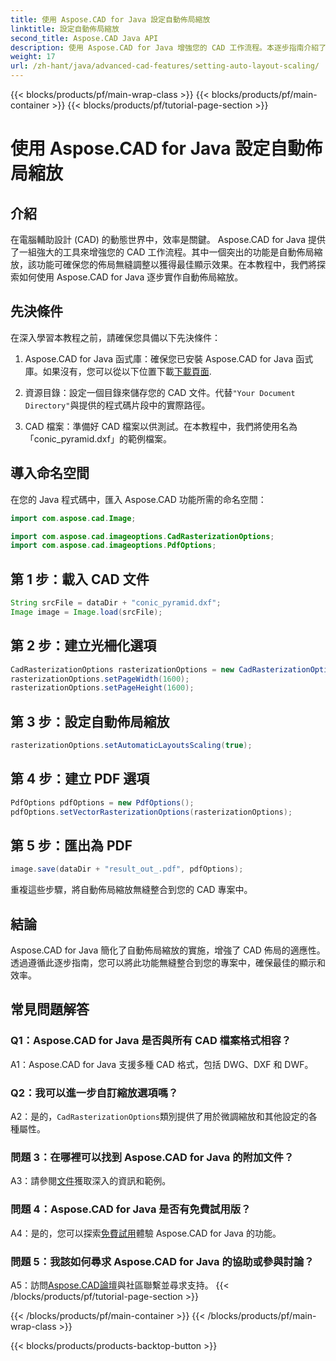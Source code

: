 ```yaml
---
title: 使用 Aspose.CAD for Java 設定自動佈局縮放
linktitle: 設定自動佈局縮放
second_title: Aspose.CAD Java API
description: 使用 Aspose.CAD for Java 增強您的 CAD 工作流程。本逐步指南介紹了自動佈局縮放，以確保最佳顯示和效率。下載該庫，按照教學進行操作，徹底改變您的 CAD 專案。
weight: 17
url: /zh-hant/java/advanced-cad-features/setting-auto-layout-scaling/
---
```


{{< blocks/products/pf/main-wrap-class >}}
{{< blocks/products/pf/main-container >}}
{{< blocks/products/pf/tutorial-page-section >}}

# 使用 Aspose.CAD for Java 設定自動佈局縮放

## 介紹

在電腦輔助設計 (CAD) 的動態世界中，效率是關鍵。 Aspose.CAD for Java 提供了一組強大的工具來增強您的 CAD 工作流程。其中一個突出的功能是自動佈局縮放，該功能可確保您的佈局無縫調整以獲得最佳顯示效果。在本教程中，我們將探索如何使用 Aspose.CAD for Java 逐步實作自動佈局縮放。

## 先決條件

在深入學習本教程之前，請確保您具備以下先決條件：

1.  Aspose.CAD for Java 函式庫：確保您已安裝 Aspose.CAD for Java 函式庫。如果沒有，您可以從以下位置下載[下載頁面](https://releases.aspose.com/cad/java/).

2. 資源目錄：設定一個目錄來儲存您的 CAD 文件。代替`"Your Document Directory"`與提供的程式碼片段中的實際路徑。

3. CAD 檔案：準備好 CAD 檔案以供測試。在本教程中，我們將使用名為「conic_pyramid.dxf」的範例檔案。

## 導入命名空間

在您的 Java 程式碼中，匯入 Aspose.CAD 功能所需的命名空間：

```java
import com.aspose.cad.Image;

import com.aspose.cad.imageoptions.CadRasterizationOptions;
import com.aspose.cad.imageoptions.PdfOptions;
```

## 第 1 步：載入 CAD 文件

```java
String srcFile = dataDir + "conic_pyramid.dxf";
Image image = Image.load(srcFile);
```

## 第 2 步：建立光柵化選項

```java
CadRasterizationOptions rasterizationOptions = new CadRasterizationOptions();
rasterizationOptions.setPageWidth(1600);
rasterizationOptions.setPageHeight(1600);
```

## 第 3 步：設定自動佈局縮放

```java
rasterizationOptions.setAutomaticLayoutsScaling(true);
```

## 第 4 步：建立 PDF 選項

```java
PdfOptions pdfOptions = new PdfOptions();
pdfOptions.setVectorRasterizationOptions(rasterizationOptions);
```

## 第 5 步：匯出為 PDF

```java
image.save(dataDir + "result_out_.pdf", pdfOptions);
```

重複這些步驟，將自動佈局縮放無縫整合到您的 CAD 專案中。

## 結論

Aspose.CAD for Java 簡化了自動佈局縮放的實施，增強了 CAD 佈局的適應性。透過遵循此逐步指南，您可以將此功能無縫整合到您的專案中，確保最佳的顯示和效率。

## 常見問題解答

### Q1：Aspose.CAD for Java 是否與所有 CAD 檔案格式相容？

A1：Aspose.CAD for Java 支援多種 CAD 格式，包括 DWG、DXF 和 DWF。

### Q2：我可以進一步自訂縮放選項嗎？

 A2：是的，`CadRasterizationOptions`類別提供了用於微調縮放和其他設定的各種屬性。

### 問題 3：在哪裡可以找到 Aspose.CAD for Java 的附加文件？

 A3：請參閱[文件](https://reference.aspose.com/cad/java/)獲取深入的資訊和範例。

### 問題 4：Aspose.CAD for Java 是否有免費試用版？

 A4：是的，您可以探索[免費試用](https://releases.aspose.com/)體驗 Aspose.CAD for Java 的功能。

### 問題 5：我該如何尋求 Aspose.CAD for Java 的協助或參與討論？

A5：訪問[Aspose.CAD論壇](https://forum.aspose.com/c/cad/19)與社區聯繫並尋求支持。
{{< /blocks/products/pf/tutorial-page-section >}}

{{< /blocks/products/pf/main-container >}}
{{< /blocks/products/pf/main-wrap-class >}}

{{< blocks/products/products-backtop-button >}}
